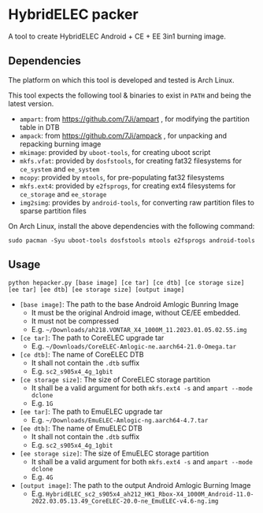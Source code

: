 # HybridELEC packer
A tool to create HybridELEC Android + CE + EE 3in1 burning image.

## Dependencies
The platform on which this tool is developed and tested is Arch Linux.

This tool expects the following tool & binaries to exist in `PATH` and being the latest version. 

- `ampart`: from https://github.com/7Ji/ampart , for modifying the partition table in DTB
- `ampack`: from https://github.com/7Ji/ampack , for unpacking and repacking burning image
- `mkimage`: provided by `uboot-tools`, for creating uboot script
- `mkfs.vfat`: provided by `dosfstools`, for creating fat32 filesystems for `ce_system` and `ee_system`
- `mcopy`: provided by `mtools`, for pre-populating fat32 filesystems
- `mkfs.ext4`: provided by `e2fsprogs`, for creating ext4 filesystems for `ce_storage` and `ee_storage`
- `img2simg`: provides by `android-tools`, for converting raw partition files to sparse partition files

On Arch Linux, install the above dependencies with the following command:
```
sudo pacman -Syu uboot-tools dosfstools mtools e2fsprogs android-tools
```

## Usage
```
python hepacker.py [base image] [ce tar] [ce dtb] [ce storage size] [ee tar] [ee dtb] [ee storage size] [output image]
```
- `[base image]`: The path to the base Android Amlogic Bunring Image
  - It must be the original Android image, without CE/EE embedded.
  - It must not be compressed
  - E.g. `~/Downloads/ah218.VONTAR_X4_1000M_11.2023.01.05.02.55.img`
- `[ce tar]`: The path to CoreELEC upgrade tar
  - E.g. `~/Downloads/CoreELEC-Amlogic-ne.aarch64-21.0-Omega.tar`
- `[ce dtb]`: The name of CoreELEC DTB
  - It shall not contain the `.dtb` suffix
  - E.g. `sc2_s905x4_4g_1gbit`
- `[ce storage size]`: The size of CoreELEC storage partition
  - It shall be a valid argument for both `mkfs.ext4 -s` and `ampart --mode dclone`
  - E.g. `1G`
- `[ee tar]`: The path to EmuELEC upgrade tar
  - E.g. `~/Downloads/EmuELEC-Amlogic-ng.aarch64-4.7.tar`
- `[ee dtb]`: The name of EmuELEC DTB
  - It shall not contain the `.dtb` suffix
  - E.g. `sc2_s905x4_4g_1gbit`
- `[ee storage size]`: The size of EmuELEC storage partition
  - It shall be a valid argument for both `mkfs.ext4 -s` and `ampart --mode dclone`
  - E.g. `4G`
- `[output image]`: The path to the output Android Amlogic Burning Image
  - E.g. `HybridELEC_sc2_s905x4_ah212_HK1_Rbox-X4_1000M_Android-11.0-2022.03.05.13.49_CoreELEC-20.0-ne_EmuELEC-v4.6-ng.img`